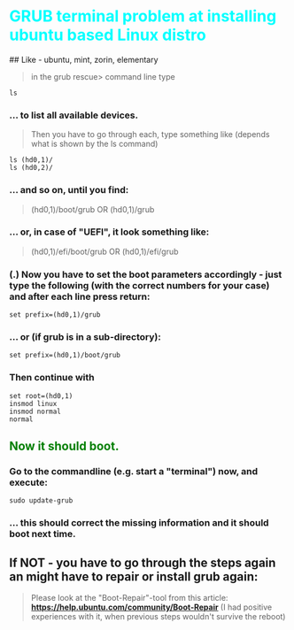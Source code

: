<h1 style="color:cyan;">GRUB terminal problem at installing ubuntu based Linux distro</h1>
## Like - ubuntu, mint, zorin, elementary

> in the grub rescue> command line type
``` 
ls 
```
### ... to list all available devices.<br>
> Then you have to go through each, type something like (depends what is shown by the ls command)
```
ls (hd0,1)/
ls (hd0,2)/ 

```
### ... and so on, until you find:
> (hd0,1)/boot/grub   OR (hd0,1)/grub

### ... or, in case of "UEFI", it look something like:
> (hd0,1)/efi/boot/grub OR (hd0,1)/efi/grub

### (.)  Now you have to set the boot parameters accordingly - just type the following (with the correct numbers for your case) and after each line press return:
```
set prefix=(hd0,1)/grub
```
### ... or (if grub is in a sub-directory):
```
set prefix=(hd0,1)/boot/grub
```
### Then continue with
```
set root=(hd0,1)
insmod linux
insmod normal
normal
```
<h2 style="color:green;">Now it should boot.</h2>

### Go to the commandline (e.g. start a "terminal") now, and execute:
```
sudo update-grub
```

### ... this should correct the missing information and it should boot next time.

## If NOT - you have to go through the steps again an might have to repair or install grub again:
> Please look at the "Boot-Repair"-tool from this article: <a href="https://help.ubuntu.com/community/Boot-Repair"><b>https://help.ubuntu.com/community/Boot-Repair</b></a> (I had positive experiences with it, when previous steps wouldn't survive the reboot)

